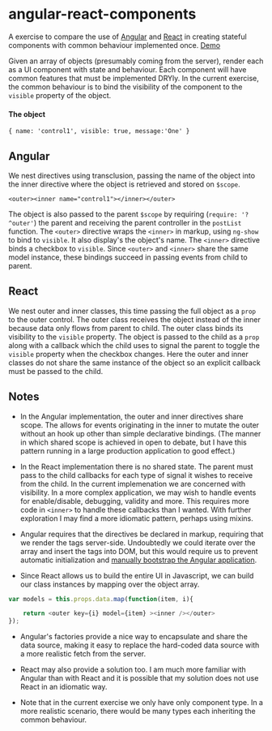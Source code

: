angular-react-components
========================

A exercise to compare the use of [Angular](https://angularjs.org/) and [React](http://facebook.github.io/react/index.html) in creating stateful components with common behaviour implemented once. [Demo](http://plunkr.com)

Given an array of objects (presumably coming from the server), render each as a UI component with state and behaviour. Each component will have common features that must be implemented DRYly. In the current exercise, the common behaviour is to bind the visibility of the component to the `visible` property of the object. 

#### The object 
``` { name: 'control1', visible: true, message:'One' } ```

## Angular
We nest directives using transclusion, passing the name of the object into the inner directive where the object is retrieved and stored on `$scope`. 

``` <outer><inner name="control1"></inner></outer> ```

The object is also passed to the parent `$scope` by requiring (`require: '?^outer'`) the parent and receiving the parent controller in the `postList` function. The `<outer>` directive wraps the `<inner>` in markup, using `ng-show` to bind to `visible`. It also display's the object's name. The `<inner>` directive binds a checkbox to `visible`. Since `<outer>` and `<inner>` share the same model instance, these bindings succeed in passing events from child to parent.


## React
We nest outer and inner classes, this time passing the full object as a `prop` to the outer control. The outer class receives the object instead of the inner because data only flows from parent to child. The outer class binds its visibility to the `visible` property. The object is passed to the child as a `prop` along with a callback which the child uses to signal the parent to toggle the `visible` property when the checkbox changes. Here the outer and inner classes do not share the same instance of the object so an explicit callback must be passed to the child.

## Notes

* In the Angular implementation, the outer and inner directives share scope. The allows for events originating in the inner to mutate the outer without an hook up other than simple declarative bindings. (The manner in which shared scope is achieved in open to debate, but I have this pattern running in a large production application to good effect.)

* In the React implementation there is no shared state. The parent must pass to the child callbacks for each type of signal it wishes to receive from the child. In the current implemenation we are concerned with visibility. In a more complex application, we may wish to handle events for enable/disable, debugging, validity and more. This requires more code in `<inner>` to handle these callbacks than I wanted. With further exploration I may find a more idiomatic pattern, perhaps using mixins.

* Angular requires that the directives be declared in markup, requiring that we render the tags server-side. Undoubtedly we could iterate over the array and insert the tags into DOM, but this would require us to prevent automatic initialization and [manually bootstrap the Angular application](https://docs.angularjs.org/guide/bootstrap).

* Since React allows us to build the entire UI in Javascript, we can build our class instances by mapping over the object array.

```javascript
var models = this.props.data.map(function(item, i){

    return <outer key={i} model={item} ><inner /></outer>
}); 
```

* Angular's factories provide a nice way to encapsulate and share the data source, making it easy to replace the hard-coded data source with a more realistic fetch from the server.

* React may also provide a solution too. I am much more familiar with Angular than with React and it is possible that my solution does not use React in an idiomatic way.

* Note that in the current exercise we only have only component type. In a more realistic scenario, there would be many types each inheriting the common behaviour.

